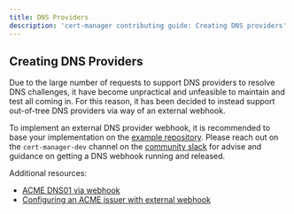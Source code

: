 ```yaml
---
title: DNS Providers
description: 'cert-manager contributing guide: Creating DNS providers'
---
```


## Creating DNS Providers

Due to the large number of requests to support DNS providers to resolve DNS
challenges, it have become unpractical and unfeasible to maintain and test all
coming in. For this reason, it has been decided to instead support out-of-tree
DNS providers via way of an external webhook.

To implement an external DNS provider webhook, it is recommended to base your
implementation on the [example
repository](https://github.com/cert-manager/webhook-example). Please
reach out on the `cert-manager-dev` channel on the [community
slack](https://slack.k8s.io) for advise and guidance on getting a DNS webhook
running and released.

Additional resources:

- [ACME DNS01 via webhook](../configuration/acme/dns01/README.md#webhook)
- [Configuring an ACME issuer with external webhook](../configuration/acme/dns01/webhook.md)
